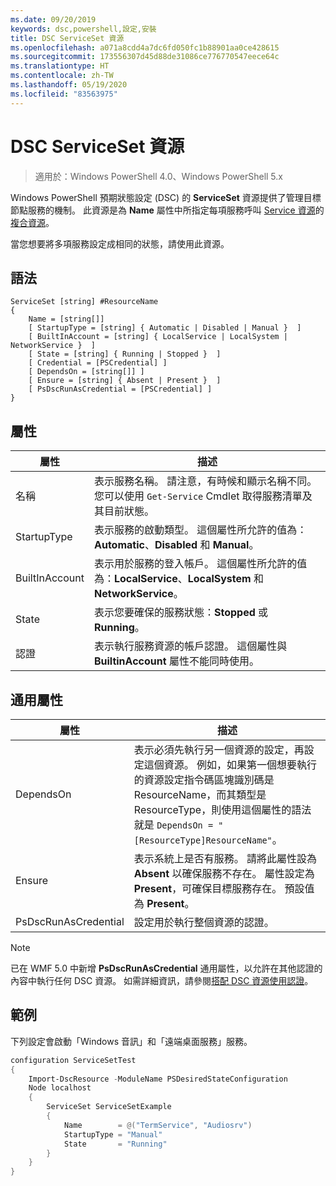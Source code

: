 ```yaml
---
ms.date: 09/20/2019
keywords: dsc,powershell,設定,安裝
title: DSC ServiceSet 資源
ms.openlocfilehash: a071a8cdd4a7dc6fd050fc1b88901aa0ce428615
ms.sourcegitcommit: 173556307d45d88de31086ce776770547eece64c
ms.translationtype: HT
ms.contentlocale: zh-TW
ms.lasthandoff: 05/19/2020
ms.locfileid: "83563975"
---
```

# <a name="dsc-serviceset-resource"></a>DSC ServiceSet 資源

> 適用於：Windows PowerShell 4.0、Windows PowerShell 5.x

Windows PowerShell 預期狀態設定 (DSC) 的 **ServiceSet** 資源提供了管理目標節點服務的機制。 此資源是為 **Name** 屬性中所指定每項服務呼叫 [Service 資源](serviceResource.md)的[複合資源](../../../resources/authoringResourceComposite.md)。

當您想要將多項服務設定成相同的狀態，請使用此資源。

## <a name="syntax"></a>語法

```Syntax
ServiceSet [string] #ResourceName
{
    Name = [string[]]
    [ StartupType = [string] { Automatic | Disabled | Manual }  ]
    [ BuiltInAccount = [string] { LocalService | LocalSystem | NetworkService }  ]
    [ State = [string] { Running | Stopped }  ]
    [ Credential = [PSCredential] ]
    [ DependsOn = [string[]] ]
    [ Ensure = [string] { Absent | Present }  ]
    [ PsDscRunAsCredential = [PSCredential] ]
}
```

## <a name="properties"></a>屬性

|屬性 |描述 |
|---|---|
|名稱 |表示服務名稱。 請注意，有時候和顯示名稱不同。 您可以使用 `Get-Service` Cmdlet 取得服務清單及其目前狀態。 |
|StartupType |表示服務的啟動類型。 這個屬性所允許的值為：**Automatic**、**Disabled** 和 **Manual**。 |
|BuiltInAccount |表示用於服務的登入帳戶。 這個屬性所允許的值為：**LocalService**、**LocalSystem** 和 **NetworkService**。 |
|State |表示您要確保的服務狀態：**Stopped** 或 **Running**。 |
|認證 |表示執行服務資源的帳戶認證。 這個屬性與 **BuiltinAccount** 屬性不能同時使用。 |

## <a name="common-properties"></a>通用屬性

|屬性 |描述 |
|---|---|
|DependsOn |表示必須先執行另一個資源的設定，再設定這個資源。 例如，如果第一個想要執行的資源設定指令碼區塊識別碼是 ResourceName，而其類型是 ResourceType，則使用這個屬性的語法就是 `DependsOn = "[ResourceType]ResourceName"`。 |
|Ensure |表示系統上是否有服務。 請將此屬性設為 **Absent** 以確保服務不存在。 屬性設定為 **Present**，可確保目標服務存在。 預設值為 **Present**。 |
|PsDscRunAsCredential |設定用於執行整個資源的認證。 |

> [!NOTE]
> 已在 WMF 5.0 中新增 **PsDscRunAsCredential** 通用屬性，以允許在其他認證的內容中執行任何 DSC 資源。 如需詳細資訊，請參閱[搭配 DSC 資源使用認證](../../../configurations/runasuser.md)。

## <a name="example"></a>範例

下列設定會啟動「Windows 音訊」和「遠端桌面服務」服務。

```powershell
configuration ServiceSetTest
{
    Import-DscResource -ModuleName PSDesiredStateConfiguration
    Node localhost
    {
        ServiceSet ServiceSetExample
        {
            Name        = @("TermService", "Audiosrv")
            StartupType = "Manual"
            State       = "Running"
        }
    }
}
```
